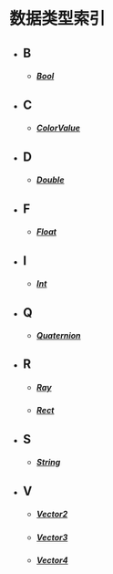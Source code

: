 # 数据类型索引

- ## B
    - ##### [Bool](/Api/DataType/Bool.md)

- ## C
    - ##### [ColorValue](/Api/DataType/ColorValue.md)

- ## D
    - ##### [Double](/Api/DataType/Double.md)

- ## F
    - ##### [Float](/Api/DataType/Float.md)

- ## I
    - ##### [Int](/Api/DataType/Int.md)

- ## Q
    - ##### [Quaternion](/Api/DataType/Quaternion.md)

- ## R
    - ##### [Ray](/Api/DataType/Ray.md)
    - ##### [Rect](/Api/DataType/Rect.md)

- ## S
    - ##### [String](/Api/DataType/String.md)

- ## V
    - ##### [Vector2](/Api/DataType/Vector2.md)
    - ##### [Vector3](/Api/DataType/Vector3.md)
    - ##### [Vector4](/Api/DataType/Vector4.md)